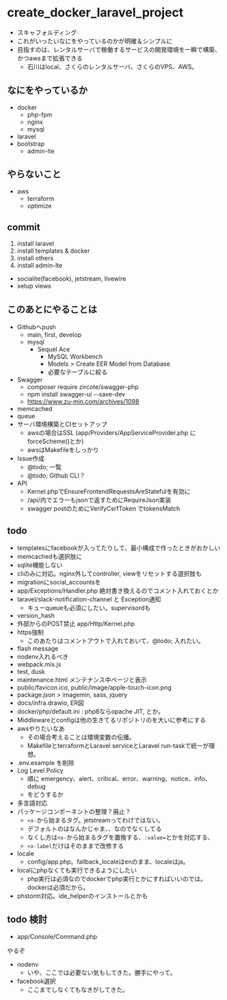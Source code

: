 create_docker_laravel_project
=============================

* スキャフォルディング
* これがいったいなにをやっているのかが明確＆シンプルに
* 目指すのは、レンタルサーバで稼働するサービスの開発環境を一瞬で構築、かつawsまで拡張できる
  * 石川はlocal、さくらのレンタルサーバ、さくらのVPS、AWS。

## なにをやっているか

* docker
  * php-fpm
  * nginx
  * mysql
* laravel
* bootstrap
  * admin-lte

## やらないこと

* aws
  * terraform
  * optimize

## commit

1. install laravel
2. install templates & docker
3. install others
4. install admin-lte
  * socialite(facebook), jetstream, livewire
  * setup views

## このあとにやることは

* Githubへpush
  * main, first, develop
  * mysql
    * Sequel Ace
      * MySQL Workbench
      * Models > Create EER Model from Database
      * 必要なテーブルに絞る
* Swagger
  * composer require zircote/swagger-php
  * npm install swagger-ui --save-dev
  * https://www.zu-min.com/archives/1098
* memcached
* queue
* サーバ環境構築とCIセットアップ
  * awsの場合はSSL (app/Providers/AppServiceProvider.php に forceScheme()とか)
  * awsはMakefileをしっかり
* Issue作成
  * @todo; 一覧
  * @todo; Github CLI？
* API
  * Kernel.phpでEnsureFrontendRequestsAreStatefulを有効に
  * /api/内でエラーもjsonで返すためにRequireJson実装
  * swagger postのためにVerifyCsrfToken でtokensMatch

## todo

* templatesにfacebookが入ってたりして、最小構成で作ったときがおかしい
* memcachedも選択肢に
* sqlite機能しない
* cliのみに対応。nginx外してcontroller, viewをリセットする選択肢も
* migrationにsocial_accountsを
* app/Exceptions/Handler.php 絶対書き換えるのでコメント入れておくとか
* laravel/slack-notification-channel と Exception通知
  * キューqueueも必須にしたい。supervisordも
* version_hash
* 外部からのPOST禁止 app/Http/Kernel.php
* https強制
  * このあたりはコメントアウトで入れておいて、@todo; 入れたい。
* flash message
* nodenv入れるべき
* webpack.mix.js
* test, dusk
* maintenance.html メンテナンス中ページと表示
* public/favicon.ico, public/image/apple-touch-icon.png
* package.json > imagemin, sass, jquery
* docs/infra.drawio, ER図
* docker/php/default.ini : php8ならopache JIT, とか。
* Middlewareとconfigは他の生きてるリポジトリのを大いに参考にする
* awsやりたいなあ
  * その場合考えることは環境変数の伝播。
  * MakefileとterraformとLaravel serviceとLaravel run-taskで統一が理想。
* .env.example を削除
* Log Level Policy
  * 順に emergency、alert、critical、error、warning、notice、info、debug
  * をどうするか
* 多言語対応
* パッケージコンポーネントの整理？廃止？
  * `<x-`から始まるタグ。jetstreamってわけではない。
  * デフォルトのはなんかじゃま、、なのでなくしてる
  * なくし方は`<x-`から始まるタグを置換する、`:value=`とかを対応する、
  * `<x-label`だけはそのままで改修する
* locale
  * config/app.php。fallback_localeはenのまま、localeはja。
* localにphpなくても実行できるようにしたい
  * php実行は必須なのでdockerでphp実行とかにすればいいのでは。dockerは必須だから。
* phstorm対応。ide_helperのインストールとかも


## todo 検討

* app/Console/Command.php


やるぞ

* nodenv
  * いや、ここでは必要ない気もしてきた。勝手にやって。
* facebook選択
  * ここまでしなくてもなきがしてきた。
